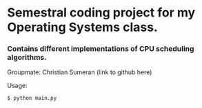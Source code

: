 # Semestral coding project for my Operating Systems class. 

### Contains different implementations of CPU scheduling algorithms. 

Groupmate: Christian Sumeran (link to github here)


Usage:
```console
$ python main.py
```
